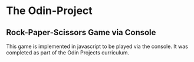 # The Odin-Project

## Rock-Paper-Scissors Game via Console

This game is implemented in javascript to be played via the console.
It was completed as part of the Odin Projects curriculum.
